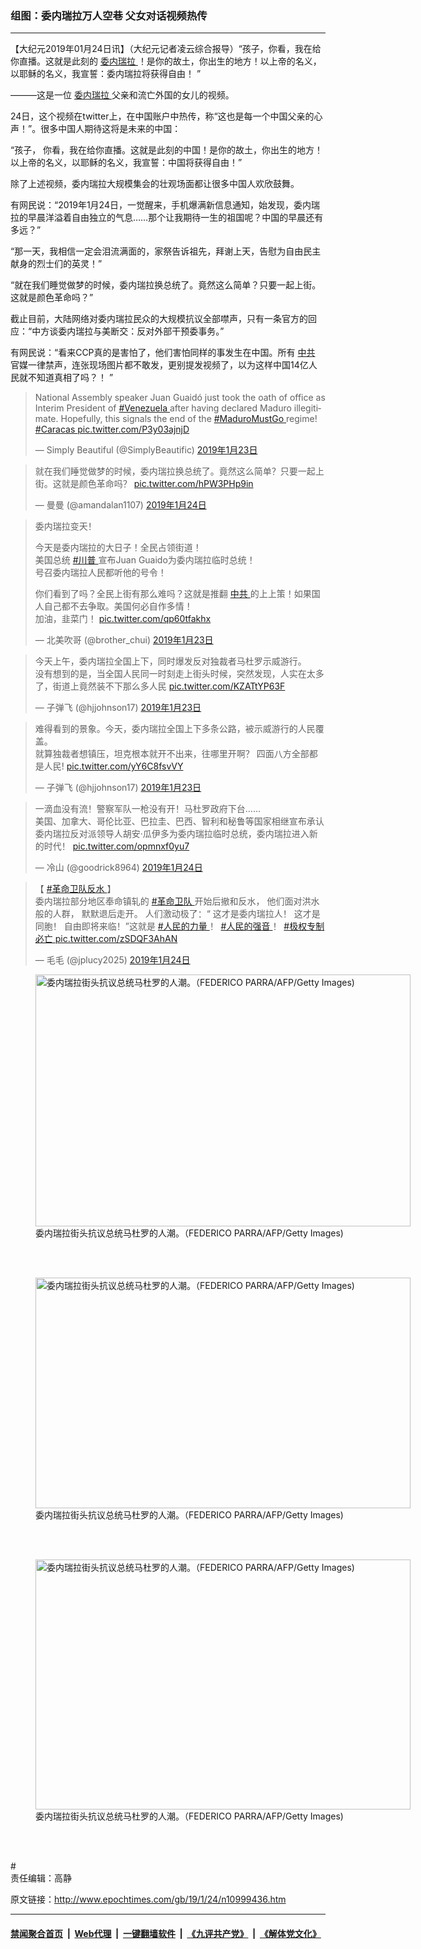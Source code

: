 ### 组图：委内瑞拉万人空巷 父女对话视频热传
------------------------

<p>
 【大纪元2019年01月24日讯】（大纪元记者凌云综合报导）“孩子，你看，我在给你直播。这就是此刻的
 <a href="http://www.epochtimes.com/gb/tag/%E5%A7%94%E5%86%85%E7%91%9E%E6%8B%89.html">
  委内瑞拉
 </a>
 ！是你的故土，你出生的地方！以上帝的名义，以耶稣的名义，我宣誓：委内瑞拉将获得自由！ ”
</p>
<p>
 ———这是一位
 <a href="http://www.epochtimes.com/gb/tag/%E5%A7%94%E5%86%85%E7%91%9E%E6%8B%89.html">
  委内瑞拉
 </a>
 父亲和流亡外国的女儿的视频。
</p>
<p style="text-align: center;">
 <div class="video_fit_container">
 </div>
</p>
<p>
 24日，这个视频在twitter上，在中国账户中热传，称“这也是每一个中国父亲的心声！”。很多中国人期待这将是未来的中国：
</p>
<p>
 “孩子， 你看，我在给你直播。这就是此刻的中国！是你的故土，你出生的地方！以上帝的名义，以耶稣的名义，我宣誓：中国将获得自由！”
</p>
<p>
 除了上述视频，委内瑞拉大规模集会的壮观场面都让很多中国人欢欣鼓舞。
</p>
<p style="text-align: center;">
 <div class="video_fit_container">
 </div>
</p>
<p>
 有网民说：“2019年1月24日，一觉醒来，手机爆满新信息通知，始发现，委内瑞拉的早晨洋溢着自由独立的气息……那个让我期待一生的祖国呢？中国的早晨还有多远？”
</p>
<p>
 “那一天，我相信一定会泪流满面的，家祭告诉祖先，拜谢上天，告慰为自由民主献身的烈士们的英灵！”
</p>
<p>
 “就在我们睡觉做梦的时候，委内瑞拉换总统了。竟然这么简单？只要一起上街。这就是颜色革命吗？”
</p>
<p>
 截止目前，大陆网络对委内瑞拉民众的大规模抗议全部噤声，只有一条官方的回应：“中方谈委内瑞拉与美断交：反对外部干预委事务。”
</p>
<p>
 有网民说：“看来CCP真的是害怕了，他们害怕同样的事发生在中国。所有
 <a href="http://www.epochtimes.com/gb/tag/%E4%B8%AD%E5%85%B1.html">
  中共
 </a>
 官媒一律禁声，连张现场图片都不敢发，更别提发视频了，以为这样中国14亿人民就不知道真相了吗？！ ”
</p>
<blockquote class="twitter-tweet" data-lang="zh-cn">
 <p dir="ltr" lang="en">
  National Assembly speaker Juan Guaidó just took the oath of office as Interim President of
  <a href="https://twitter.com/hashtag/Venezuela?src=hash&amp;ref_src=twsrc%5Etfw">
   #Venezuela
  </a>
  after having declared Maduro illegitimate. Hopefully, this signals the end of the
  <a href="https://twitter.com/hashtag/MaduroMustGo?src=hash&amp;ref_src=twsrc%5Etfw">
   #MaduroMustGo
  </a>
  regime!
  <a href="https://twitter.com/hashtag/Caracas?src=hash&amp;ref_src=twsrc%5Etfw">
   #Caracas
  </a>
  <a href="https://t.co/P3y03ajnjD">
   pic.twitter.com/P3y03ajnjD
  </a>
 </p>
 <p>
  — Simply Beautiful (@SimplyBeautific)
  <a href="https://twitter.com/SimplyBeautific/status/1088141113079283715?ref_src=twsrc%5Etfw">
   2019年1月23日
  </a>
 </p>
</blockquote>
<p>
</p>
<blockquote class="twitter-tweet" data-lang="zh-cn">
 <p dir="ltr" lang="zh">
  就在我们睡觉做梦的时候，委内瑞拉换总统了。竟然这么简单？只要一起上街。这就是颜色革命吗？
  <a href="https://t.co/hPW3PHp9in">
   pic.twitter.com/hPW3PHp9in
  </a>
 </p>
 <p>
  — 曼曼 (@amandalan1107)
  <a href="https://twitter.com/amandalan1107/status/1088235885441630208?ref_src=twsrc%5Etfw">
   2019年1月24日
  </a>
 </p>
</blockquote>
<p>
</p>
<blockquote class="twitter-tweet" data-lang="zh-cn">
 <p dir="ltr" lang="zh">
  委内瑞拉变天！
 </p>
 <p>
  今天是委内瑞拉的大日子！全民占领街道！
  <br/>
  美国总统
  <a href="https://twitter.com/hashtag/%E5%B7%9D%E6%99%AE?src=hash&amp;ref_src=twsrc%5Etfw">
   #川普
  </a>
  宣布Juan Guaido为委内瑞拉临时总统！
  <br/>
  号召委内瑞拉人民都听他的号令！
 </p>
 <p>
  你们看到了吗？全民上街有那么难吗？这就是推翻
  <a href="http://www.epochtimes.com/gb/tag/%E4%B8%AD%E5%85%B1.html">
   中共
  </a>
  的上上策！如果国人自己都不去争取。美国何必自作多情！
  <br/>
  加油，韭菜门！
  <a href="https://t.co/qp60tfakhx">
   pic.twitter.com/qp60tfakhx
  </a>
 </p>
 <p>
  — 北美吹哥 (@brother_chui)
  <a href="https://twitter.com/brother_chui/status/1088163381519892480?ref_src=twsrc%5Etfw">
   2019年1月23日
  </a>
 </p>
</blockquote>
<p>
</p>
<blockquote class="twitter-tweet" data-lang="zh-cn">
 <p dir="ltr" lang="zh">
  今天上午，委内瑞拉全国上下，同时爆发反对独裁者马杜罗示威游行。
  <br/>
  没有想到的是，当全国人民同一时刻走上街头时候，突然发现，人实在太多了，街道上竟然装不下那么多人民
  <a href="https://t.co/KZATtYP63F">
   pic.twitter.com/KZATtYP63F
  </a>
 </p>
 <p>
  — 子弹飞 (@hjjohnson17)
  <a href="https://twitter.com/hjjohnson17/status/1088104676543803392?ref_src=twsrc%5Etfw">
   2019年1月23日
  </a>
 </p>
</blockquote>
<p>
</p>
<blockquote class="twitter-tweet" data-lang="zh-cn">
 <p dir="ltr" lang="zh">
  难得看到的景象。今天，委内瑞拉全国上下多条公路，被示威游行的人民覆盖。
  <br/>
  就算独裁者想镇压，坦克根本就开不出来，往哪里开啊？ 四面八方全部都是人民!
  <a href="https://t.co/yY6C8fsvVY">
   pic.twitter.com/yY6C8fsvVY
  </a>
 </p>
 <p>
  — 子弹飞 (@hjjohnson17)
  <a href="https://twitter.com/hjjohnson17/status/1088114096870809600?ref_src=twsrc%5Etfw">
   2019年1月23日
  </a>
 </p>
</blockquote>
<p>
</p>
<blockquote class="twitter-tweet" data-lang="zh-cn">
 <p dir="ltr" lang="zh">
  一滴血没有流！警察军队一枪没有开！马杜罗政府下台……
  <br/>
  美国、加拿大、哥伦比亚、巴拉圭、巴西、智利和秘鲁等国家相继宣布承认委内瑞拉反对派领导人胡安·瓜伊多为委内瑞拉临时总统，委内瑞拉进入新的时代！
  <a href="https://t.co/opmnxf0yu7">
   pic.twitter.com/opmnxf0yu7
  </a>
 </p>
 <p>
  — 冷山 (@goodrick8964)
  <a href="https://twitter.com/goodrick8964/status/1088229295258890241?ref_src=twsrc%5Etfw">
   2019年1月24日
  </a>
 </p>
</blockquote>
<p>
</p>
<blockquote class="twitter-tweet" data-lang="zh-cn">
 <p dir="ltr" lang="zh">
  【
  <a href="https://twitter.com/hashtag/%E9%9D%A9%E5%91%BD%E5%8D%AB%E9%98%9F%E5%8F%8D%E6%B0%B4?src=hash&amp;ref_src=twsrc%5Etfw">
   #革命卫队反水
  </a>
  】
  <br/>
  委内瑞拉部分地区奉命镇轧的
  <a href="https://twitter.com/hashtag/%E9%9D%A9%E5%91%BD%E5%8D%AB%E9%98%9F?src=hash&amp;ref_src=twsrc%5Etfw">
   #革命卫队
  </a>
  开始后撤和反水， 他们面对洪水般的人群， 默默退后走开。 人们激动极了：“ 这才是委内瑞拉人！ 这才是同胞！ 自由即将来临！”这就是
  <a href="https://twitter.com/hashtag/%E4%BA%BA%E6%B0%91%E7%9A%84%E5%8A%9B%E9%87%8F?src=hash&amp;ref_src=twsrc%5Etfw">
   #人民的力量
  </a>
  ！
  <a href="https://twitter.com/hashtag/%E4%BA%BA%E6%B0%91%E7%9A%84%E5%BC%B7%E9%9F%B3?src=hash&amp;ref_src=twsrc%5Etfw">
   #人民的强音
  </a>
  ！
  <a href="https://twitter.com/hashtag/%E6%9E%81%E6%9D%83%E4%B8%93%E5%88%B6%E5%BF%85%E4%BA%A1?src=hash&amp;ref_src=twsrc%5Etfw">
   #极权专制必亡
  </a>
  <a href="https://t.co/zSDQF3AhAN">
   pic.twitter.com/zSDQF3AhAN
  </a>
 </p>
 <p>
  — 毛毛 (@jplucy2025)
  <a href="https://twitter.com/jplucy2025/status/1088327640715452422?ref_src=twsrc%5Etfw">
   2019年1月24日
  </a>
 </p>
</blockquote>
<p>
</p>
<figure class="wp-caption aligncenter" id="attachment_10999464" style="width: 600px">
 <a href="http://i.epochtimes.com/assets/uploads/2019/01/GettyImages-1087225158.jpg">
  <img alt="委内瑞拉街头抗议总统马杜罗的人潮。（FEDERICO PARRA/AFP/Getty Images)" class="size-large wp-image-10999464" height="403" src="http://i.epochtimes.com/assets/uploads/2019/01/GettyImages-1087225158-600x403.jpg" width="600"/>
 </a>
 <br/><figcaption class="wp-caption-text">
  委内瑞拉街头抗议总统马杜罗的人潮。（FEDERICO PARRA/AFP/Getty Images)
 </figcaption><br/>
</figure><br/>
<figure class="wp-caption aligncenter" id="attachment_10999466" style="width: 600px">
 <a href="http://i.epochtimes.com/assets/uploads/2019/01/GettyImages-1087225258.jpg">
  <img alt="委内瑞拉街头抗议总统马杜罗的人潮。（FEDERICO PARRA/AFP/Getty Images)" class="size-large wp-image-10999466" height="369" src="http://i.epochtimes.com/assets/uploads/2019/01/GettyImages-1087225258-600x369.jpg" width="600"/>
 </a>
 <br/><figcaption class="wp-caption-text">
  委内瑞拉街头抗议总统马杜罗的人潮。（FEDERICO PARRA/AFP/Getty Images)
 </figcaption><br/>
</figure><br/>
<figure class="wp-caption aligncenter" id="attachment_10999467" style="width: 600px">
 <a href="http://i.epochtimes.com/assets/uploads/2019/01/GettyImages-1087225634.jpg">
  <img alt="委内瑞拉街头抗议总统马杜罗的人潮。（FEDERICO PARRA/AFP/Getty Images)" class="size-large wp-image-10999467" height="400" src="http://i.epochtimes.com/assets/uploads/2019/01/GettyImages-1087225634-600x400.jpg" width="600"/>
 </a>
 <br/><figcaption class="wp-caption-text">
  委内瑞拉街头抗议总统马杜罗的人潮。（FEDERICO PARRA/AFP/Getty Images)
 </figcaption><br/>
</figure><br/>
<p>
 #
 <br/>
 责任编辑：高静
</p>

原文链接：http://www.epochtimes.com/gb/19/1/24/n10999436.htm


------------------------
#### [禁闻聚合首页](https://github.com/gfw-breaker/banned-news/blob/master/README.md) &nbsp;|&nbsp; [Web代理](https://github.com/gfw-breaker/open-proxy/blob/master/README.md) &nbsp;|&nbsp; [一键翻墙软件](https://github.com/gfw-breaker/nogfw/blob/master/README.md) &nbsp;|&nbsp; [《九评共产党》](https://github.com/gfw-breaker/9ping.md/blob/master/README.md#九评之一评共产党是什么) &nbsp;|&nbsp; [《解体党文化》](https://github.com/gfw-breaker/jtdwh.md/blob/master/README.md#绪论)